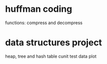 # huffman coding
functions: compress and decompress
# data structures project
heap, tree and hash table
cunit test
data plot
